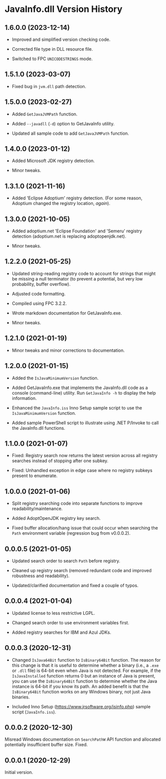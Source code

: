 # JavaInfo.dll Version History

## 1.6.0.0 (2023-12-14)

* Improved and simplified version checking code.

* Corrected file type in DLL resource file.

* Switched to FPC `UNICODESTRINGS` mode.

## 1.5.1.0 (2023-03-07)

* Fixed bug in `jvm.dll` path detection.

## 1.5.0.0 (2023-02-27)

* Added `GetJavaJVMPath` function.

* Added `--javadll` (`-d`) option to GetJavaInfo utility.

* Updated all sample code to add `GetJavaJVMPath` function.

## 1.4.0.0 (2023-01-12)

* Added Microsoft JDK registry detection.

* Minor tweaks.

## 1.3.1.0 (2021-11-16)

* Added 'Eclipse Adoptium' registry detection. (For some reason, Adoptium changed the registry location, _again_).

## 1.3.0.0 (2021-10-05)

* Added adoptium.net 'Eclipse Foundation' and 'Semeru' registry detection (adoptium.net is replacing adoptopenjdk.net).

* Minor tweaks.

## 1.2.2.0 (2021-05-25)

* Updated string-reading registry code to account for strings that might be missing a null terminator (to prevent a potential, but very low probability, buffer overflow).

* Adjusted code formatting.

* Compiled using FPC 3.2.2.

* Wrote markdown documentation for GetJavaInfo.exe.

* Minor tweaks.

## 1.2.1.0 (2021-01-19)

* Minor tweaks and minor corrections to documentation.

## 1.2.0.0 (2021-01-15)

* Added the `IsJavaMinimumVersion` function.

* Added GetJavaInfo.exe that implements the JavaInfo.dll code as a console (command-line) utility. Run `GetJavaInfo -h` to display the help information.

* Enhanced the `JavaInfo.iss` Inno Setup sample script to use the `IsJavaMinimumVersion` function.

* Added sample PowerShell script to illustrate using .NET P/Invoke to call the JavaInfo.dll functions.

## 1.1.0.0 (2021-01-07)

* Fixed: Registry search now returns the latest version across all registry searches instead of stopping after one subkey.

* Fixed: Unhandled exception in edge case where no registry subkeys present to enumerate.

## 1.0.0.0 (2021-01-06)

* Split registry searching code into separate functions to improve readability/maintenance.

* Added AdoptOpenJDK registry key search.

* Fixed buffer allocation/hang issue that could occur when searching the `Path` environment variable (regression bug from v0.0.0.2).

## 0.0.0.5 (2021-01-05)

* Updated search order to search `Path` before registry.

* Cleaned up registry search (removed redundant code and improved robustness and readability).

* Updated/clarified documentation and fixed a couple of typos.

## 0.0.0.4 (2021-01-04)

* Updated license to less restrictive LGPL.

* Changed search order to use environment variables first.

* Added registry searches for IBM and Azul JDKs.

## 0.0.0.3 (2020-12-31)

* Changed `IsJava64Bit` function to `IsBinary64Bit` function. The reason for this change is that it is useful to determine whether a binary (i.e., a `.exe` or `.dll` file) is 64-bit even when Java is not detected. For example, if the `IsJavaInstalled` function returns 0 but an instance of Java is present, you can use the `IsBinary64Bit` function to determine whether the Java instance is 64-bit if you know its path. An added benefit is that the `IsBinary64Bit` function works on any Windows binary, not just Java binaries.

* Included Inno Setup (https://www.jrsoftware.org/isinfo.php) sample script (`JavaInfo.iss`).

## 0.0.0.2 (2020-12-30)

Misread Windows documentation on `SearchPathW` API function and allocated potentially insufficient buffer size. Fixed.

## 0.0.0.1 (2020-12-29)

Initial version.
